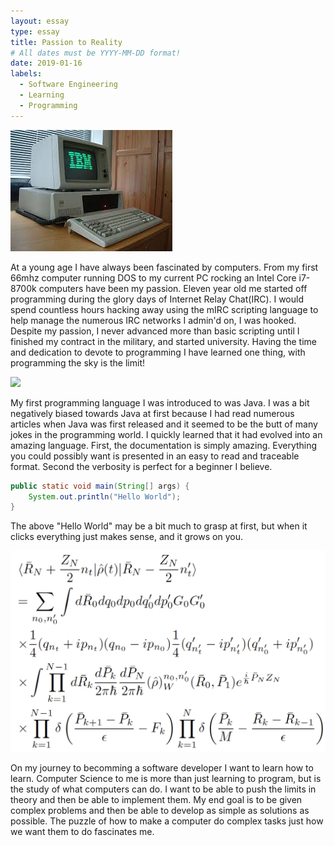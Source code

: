 ```yaml
---
layout: essay
type: essay
title: Passion to Reality
# All dates must be YYYY-MM-DD format!
date: 2019-01-16
labels:
  - Software Engineering
  - Learning
  - Programming
---
```


<img class="ui tiny left circular floated image" src="../images/old-computer.jpg">

At a young age I have always been fascinated by computers. From my first 66mhz computer running DOS to my current PC rocking an Intel Core i7-8700k computers have been my passion. Eleven year old me started off programming during the glory days of Internet Relay Chat(IRC). I would spend countless hours hacking away using the mIRC scripting language to help manage the numerous IRC networks I admin'd on, I was hooked. Despite my passion, I never advanced more than basic scripting until I finished my contract in the military, and started university. Having the time and dedication to devote to programming I have learned one thing, with programming the sky is the limit!  

<img class="ui tiny left circular floated image" src="../images/java-logo.jpg">

My first programming language I was introduced to was Java. I was a bit negatively biased towards Java at first because I had read numerous articles when Java was first released and it seemed to be the butt of many jokes in the programming world. I quickly learned that it had evolved into an amazing language. First, the documentation is simply amazing. Everything you could possibly want is presented in an easy to read and traceable format. Second the verbosity is perfect for a beginner I believe. 

```java
public static void main(String[] args) {
	System.out.println("Hello World");
}
```

The above "Hello World" may be a bit much to grasp at first, but when it clicks everything just makes sense, and it grows on you. 

<img class="ui tiny left circular floated image" src="../images/algorithm.jpg">

On my journey to becomming a software developer I want to learn how to learn. Computer Science to me is more than just learning to program, but is the study of what computers can do. I want to be able to push the limits in theory and then be able to implement them. My end goal is to be given complex problems and then be able to develop as simple as solutions as possible. The puzzle of how to make a computer do complex tasks just how we want them to do fascinates me.    

